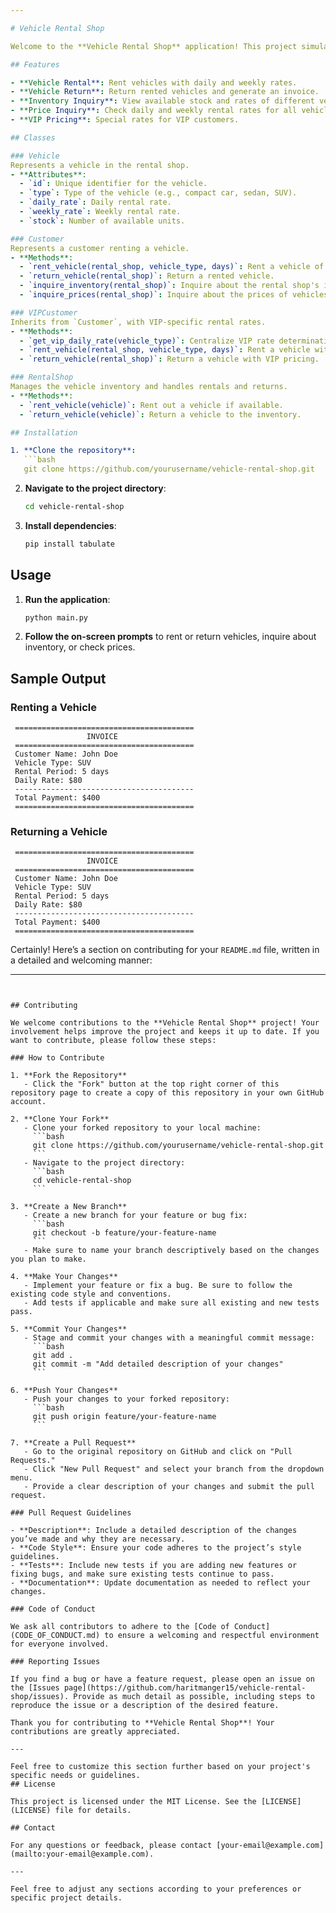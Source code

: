 ```yaml
---

# Vehicle Rental Shop

Welcome to the **Vehicle Rental Shop** application! This project simulates a car rental service where users can rent and return vehicles, inquire about inventory, and check prices. The system supports both regular customers and VIP customers, offering VIP-specific pricing.

## Features

- **Vehicle Rental**: Rent vehicles with daily and weekly rates.
- **Vehicle Return**: Return rented vehicles and generate an invoice.
- **Inventory Inquiry**: View available stock and rates of different vehicle types.
- **Price Inquiry**: Check daily and weekly rental rates for all vehicles.
- **VIP Pricing**: Special rates for VIP customers.

## Classes

### Vehicle
Represents a vehicle in the rental shop.
- **Attributes**:
  - `id`: Unique identifier for the vehicle.
  - `type`: Type of the vehicle (e.g., compact car, sedan, SUV).
  - `daily_rate`: Daily rental rate.
  - `weekly_rate`: Weekly rental rate.
  - `stock`: Number of available units.

### Customer
Represents a customer renting a vehicle.
- **Methods**:
  - `rent_vehicle(rental_shop, vehicle_type, days)`: Rent a vehicle of the specified type for a given number of days.
  - `return_vehicle(rental_shop)`: Return a rented vehicle.
  - `inquire_inventory(rental_shop)`: Inquire about the rental shop's inventory.
  - `inquire_prices(rental_shop)`: Inquire about the prices of vehicles.

### VIPCustomer
Inherits from `Customer`, with VIP-specific rental rates.
- **Methods**:
  - `get_vip_daily_rate(vehicle_type)`: Centralize VIP rate determination.
  - `rent_vehicle(rental_shop, vehicle_type, days)`: Rent a vehicle with VIP pricing.
  - `return_vehicle(rental_shop)`: Return a vehicle with VIP pricing.

### RentalShop
Manages the vehicle inventory and handles rentals and returns.
- **Methods**:
  - `rent_vehicle(vehicle)`: Rent out a vehicle if available.
  - `return_vehicle(vehicle)`: Return a vehicle to the inventory.

## Installation

1. **Clone the repository**:
   ```bash
   git clone https://github.com/yourusername/vehicle-rental-shop.git
   ```

2. **Navigate to the project directory**:
   ```bash
   cd vehicle-rental-shop
   ```

3. **Install dependencies**:
   ```bash
   pip install tabulate
   ```

## Usage

1. **Run the application**:
   ```bash
   python main.py
   ```

2. **Follow the on-screen prompts** to rent or return vehicles, inquire about inventory, or check prices.

## Sample Output

### Renting a Vehicle

```
 ========================================
                 INVOICE                  
 ========================================
 Customer Name: John Doe
 Vehicle Type: SUV
 Rental Period: 5 days
 Daily Rate: $80
 ----------------------------------------
 Total Payment: $400
 ========================================
```

### Returning a Vehicle

```
 ========================================
                 INVOICE                 
 ========================================
 Customer Name: John Doe
 Vehicle Type: SUV
 Rental Period: 5 days
 Daily Rate: $80
 ----------------------------------------
 Total Payment: $400
 ========================================
```

Certainly! Here’s a section on contributing for your `README.md` file, written in a detailed and welcoming manner:

---
```


## Contributing

We welcome contributions to the **Vehicle Rental Shop** project! Your involvement helps improve the project and keeps it up to date. If you want to contribute, please follow these steps:

### How to Contribute

1. **Fork the Repository**
   - Click the "Fork" button at the top right corner of this repository page to create a copy of this repository in your own GitHub account.

2. **Clone Your Fork**
   - Clone your forked repository to your local machine:
     ```bash
     git clone https://github.com/yourusername/vehicle-rental-shop.git
     ```
   - Navigate to the project directory:
     ```bash
     cd vehicle-rental-shop
     ```

3. **Create a New Branch**
   - Create a new branch for your feature or bug fix:
     ```bash
     git checkout -b feature/your-feature-name
     ```
   - Make sure to name your branch descriptively based on the changes you plan to make.

4. **Make Your Changes**
   - Implement your feature or fix a bug. Be sure to follow the existing code style and conventions.
   - Add tests if applicable and make sure all existing and new tests pass.

5. **Commit Your Changes**
   - Stage and commit your changes with a meaningful commit message:
     ```bash
     git add .
     git commit -m "Add detailed description of your changes"
     ```

6. **Push Your Changes**
   - Push your changes to your forked repository:
     ```bash
     git push origin feature/your-feature-name
     ```

7. **Create a Pull Request**
   - Go to the original repository on GitHub and click on "Pull Requests."
   - Click "New Pull Request" and select your branch from the dropdown menu.
   - Provide a clear description of your changes and submit the pull request.

### Pull Request Guidelines

- **Description**: Include a detailed description of the changes you’ve made and why they are necessary.
- **Code Style**: Ensure your code adheres to the project’s style guidelines.
- **Tests**: Include new tests if you are adding new features or fixing bugs, and make sure existing tests continue to pass.
- **Documentation**: Update documentation as needed to reflect your changes.

### Code of Conduct

We ask all contributors to adhere to the [Code of Conduct](CODE_OF_CONDUCT.md) to ensure a welcoming and respectful environment for everyone involved.

### Reporting Issues

If you find a bug or have a feature request, please open an issue on the [Issues page](https://github.com/haritmanger15/vehicle-rental-shop/issues). Provide as much detail as possible, including steps to reproduce the issue or a description of the desired feature.

Thank you for contributing to **Vehicle Rental Shop**! Your contributions are greatly appreciated.

---

Feel free to customize this section further based on your project's specific needs or guidelines.
## License

This project is licensed under the MIT License. See the [LICENSE](LICENSE) file for details.

## Contact

For any questions or feedback, please contact [your-email@example.com](mailto:your-email@example.com).

---

Feel free to adjust any sections according to your preferences or specific project details.

